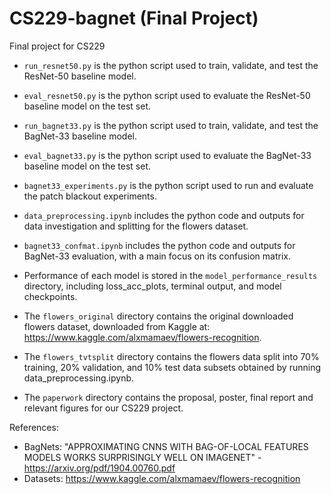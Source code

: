 # CS229-bagnet (Final Project)

Final project for CS229

- `run_resnet50.py` is the python script used to train, validate, and test the ResNet-50 baseline model.

- `eval_resnet50.py` is the python script used to evaluate the ResNet-50 baseline model on the test set.

- `run_bagnet33.py` is the python script used to train, validate, and test the BagNet-33 baseline model.

- `eval_bagnet33.py` is the python script used to evaluate the BagNet-33 baseline model on the test set.

- `bagnet33_experiments.py` is the python script used to run and evaluate the patch blackout experiments.

- `data_preprocessing.ipynb` includes the python code and outputs for data investigation and splitting for the flowers dataset.

- `bagnet33_confmat.ipynb` includes the python code and outputs for BagNet-33 evaluation, with a main focus on its confusion matrix.

- Performance of each model is stored in the `model_performance_results` directory, including loss_acc_plots, terminal output, and model checkpoints.

- The `flowers_original` directory contains the original downloaded flowers dataset, downloaded from Kaggle at: https://www.kaggle.com/alxmamaev/flowers-recognition.

- The `flowers_tvtsplit` directory contains the flowers data split into 70\% training, 20\% validation, and 10\% test data subsets obtained by running data_preprocessing.ipynb.

- The `paperwork` directory contains the proposal, poster, final report and relevant figures for our CS229 project.

References:
- BagNets: "APPROXIMATING CNNS WITH BAG-OF-LOCAL FEATURES MODELS WORKS SURPRISINGLY WELL ON IMAGENET" - https://arxiv.org/pdf/1904.00760.pdf
- Datasets: https://www.kaggle.com/alxmamaev/flowers-recognition
